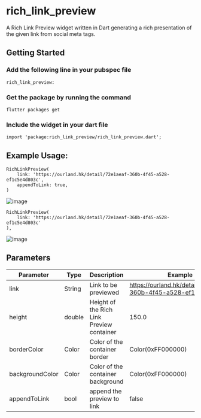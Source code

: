 # rich_link_preview
A Rich Link Preview widget written in Dart generating a rich presentation of the given link from social meta tags.


## Getting Started
### Add the following line in your pubspec file
````
rich_link_preview:
````
    
### Get the package by running the command
````
flutter packages get
````

###  Include the widget in your dart file
````
import 'package:rich_link_preview/rich_link_preview.dart';
````
    
## Example Usage:
````
RichLinkPreview(
    link: 'https://ourland.hk/detail/72e1aeaf-360b-4f45-a528-ef1c5e4d803c',
    appendToLink: true,
)
````
![image](https://user-images.githubusercontent.com/35857179/52174596-3b6a9680-27d1-11e9-9c24-aceeecf7709f.png)


````
RichLinkPreview(
    link: 'https://ourland.hk/detail/72e1aeaf-360b-4f45-a528-ef1c5e4d803c'
),
````
![image](https://user-images.githubusercontent.com/35857179/52174604-59d09200-27d1-11e9-853f-a9b07b372573.png)

## Parameters
|Parameter|Type|Description|Example|Required?|Default|
|--|--|--|--|--|--|
|link|String|Link to be previewed|https://ourland.hk/detail/72e1aeaf-360b-4f45-a528-ef1c5e4d803c|N|''|
|height|double|Height of the Rich Link Preview container|150.0|N|100.0|
|borderColor|Color|Color of the container border|Color(0xFF000000)|N|Color(0xFFE0E0E0)|
|backgroundColor|Color|Color of the container background|Color(0xFF000000)|N|Color(0xFFE0E0E0)|
|appendToLink|bool|append the preview to link|false|N|false|
